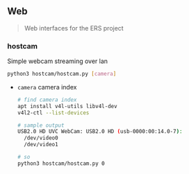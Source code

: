 ## Web

> Web interfaces for the ERS project



### hostcam

Simple webcam streaming over lan

```bash
python3 hostcam/hostcam.py [camera]
```

+ `camera` camera index

  ```bash
  # find camera index
  apt install v4l-utils libv4l-dev
  v4l2-ctl --list-devices
  ```

  ```bash
  # sample output
  USB2.0 HD UVC WebCam: USB2.0 HD (usb-0000:00:14.0-7):
  	/dev/video0
  	/dev/video1
  
  # so
  python3 hostcam/hostcam.py 0
  ```



